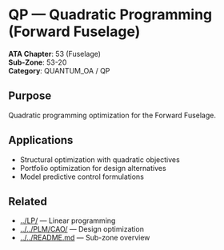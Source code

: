 # QP — Quadratic Programming (Forward Fuselage)

**ATA Chapter**: 53 (Fuselage)  
**Sub-Zone**: 53-20  
**Category**: QUANTUM_OA / QP

## Purpose

Quadratic programming optimization for the Forward Fuselage.

## Applications

- Structural optimization with quadratic objectives
- Portfolio optimization for design alternatives
- Model predictive control formulations

## Related

- [../LP/](../LP/) — Linear programming
- [../../PLM/CAO/](../../PLM/CAO/) — Design optimization
- [../../README.md](../../README.md) — Sub-zone overview
